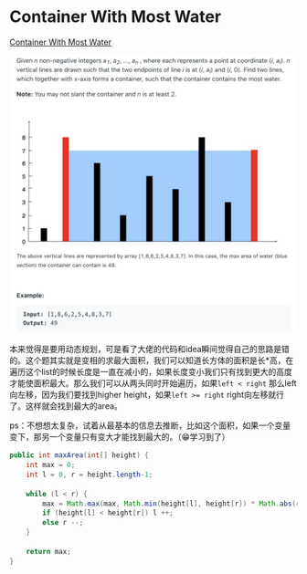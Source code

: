 
# Container With Most Water

[Container With Most Water](https://leetcode.com/problems/container-with-most-water/)

![](./1.png)

本来觉得是要用动态规划，可是看了大佬的代码和idea瞬间觉得自己的思路是错的。这个题其实就是变相的求最大面积，我们可以知道长方体的面积是长*高，在遍历这个list的时候长度是一直在减小的，如果长度变小我们只有找到更大的高度才能使面积最大。那么我们可以从两头同时开始遍历，如果`left < right` 那么left向左移，因为我们要找到higher height，如果`left >= right` right向左移就行了。这样就会找到最大的area。

ps：不想想太复杂，试着从最基本的信息去推断，比如这个面积，如果一个变量变下，那另一个变量只有变大才能找到最大的。（😁学习到了）

```java
public int maxArea(int[] height) {
    int max = 0;
    int l = 0, r = height.length-1;

    while (l < r) {
        max = Math.max(max, Math.min(height[l], height[r]) * Math.abs(r - l));
        if (height[l] < height[r]) l ++;
        else r --;
    }

    return max;
}
```